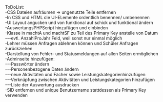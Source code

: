 ToDoList:  
-CSS Dateien aufräumen -> ungenutzte Teile entfernen  
-In CSS und HTML die UI-ELemente ordentlich benennen/ umbenennen  
-UI Layout angucken und von funktional auf schick und funktional ändern  
-AuswertungsPHPScript hinzufügen und einbinden  
-Klasse in machtA und machtSF zu Teil des Primary Key anstelle von Datum  
---evtl. AnzahlProJahr Feld, weil sonst nur einmal möglich  
-Lehrer müssen Anfragen ablehnen können und Schüler Anfragen zurückziehen  
-Darstellung von Fehler- und Statusmeldungen auf allen Seiten ermöglichen  
-Adminseite hinzufügen:  
---Passwörter ändern  
---Personenbezogene Daten ändern  
---neue Aktivitäten und Fächer sowie Leistungskategorienhinzufügen  
---Verknüpfung zwischen Aktivitäten und Leistungskategorien hinzufügen  
---Liste der Auswertung ausdrucken  
-SID entfernen und unique Benutzername stattdessen als Primary Key verwenden  
